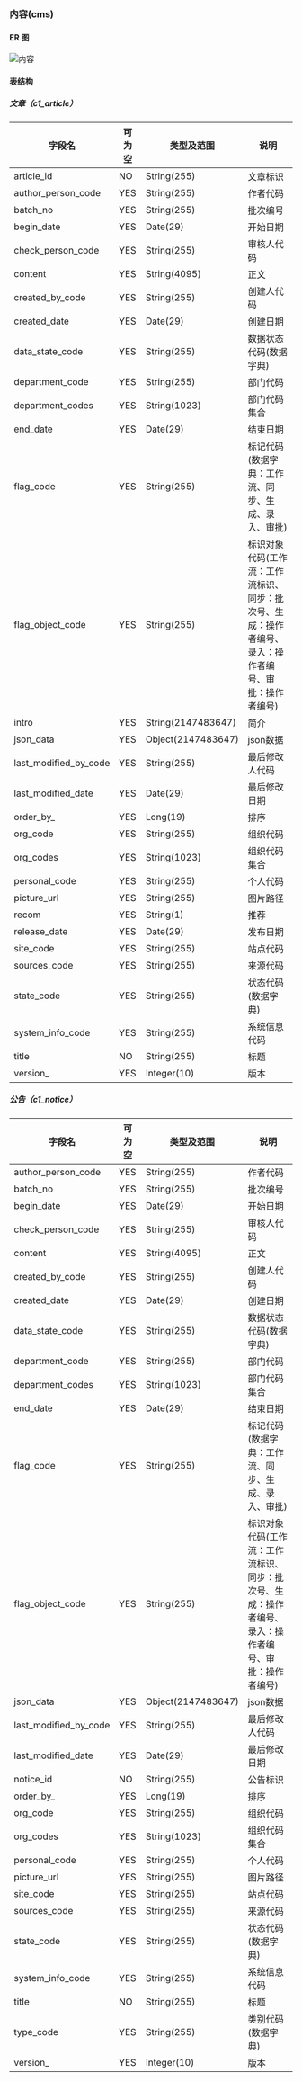 
### 内容(cms)

#### ER 图

![内容](cms.png)

#### 表结构

##### 文章（c1_article）

字段名|可为空|类型及范围|说明
---|---|---|---
article_id|NO|String(255)|文章标识
author_person_code|YES|String(255)|作者代码
batch_no|YES|String(255)|批次编号
begin_date|YES|Date(29)|开始日期
check_person_code|YES|String(255)|审核人代码
content|YES|String(4095)|正文
created_by_code|YES|String(255)|创建人代码
created_date|YES|Date(29)|创建日期
data_state_code|YES|String(255)|数据状态代码(数据字典)
department_code|YES|String(255)|部门代码
department_codes|YES|String(1023)|部门代码集合
end_date|YES|Date(29)|结束日期
flag_code|YES|String(255)|标记代码(数据字典：工作流、同步、生成、录入、审批)
flag_object_code|YES|String(255)|标识对象代码(工作流：工作流标识、同步：批次号、生成：操作者编号、录入：操作者编号、审批：操作者编号)
intro|YES|String(2147483647)|简介
json_data|YES|Object(2147483647)|json数据
last_modified_by_code|YES|String(255)|最后修改人代码
last_modified_date|YES|Date(29)|最后修改日期
order_by_|YES|Long(19)|排序
org_code|YES|String(255)|组织代码
org_codes|YES|String(1023)|组织代码集合
personal_code|YES|String(255)|个人代码
picture_url|YES|String(255)|图片路径
recom|YES|String(1)|推荐
release_date|YES|Date(29)|发布日期
site_code|YES|String(255)|站点代码
sources_code|YES|String(255)|来源代码
state_code|YES|String(255)|状态代码(数据字典)
system_info_code|YES|String(255)|系统信息代码
title|NO|String(255)|标题
version_|YES|Integer(10)|版本

##### 公告（c1_notice）

字段名|可为空|类型及范围|说明
---|---|---|---
author_person_code|YES|String(255)|作者代码
batch_no|YES|String(255)|批次编号
begin_date|YES|Date(29)|开始日期
check_person_code|YES|String(255)|审核人代码
content|YES|String(4095)|正文
created_by_code|YES|String(255)|创建人代码
created_date|YES|Date(29)|创建日期
data_state_code|YES|String(255)|数据状态代码(数据字典)
department_code|YES|String(255)|部门代码
department_codes|YES|String(1023)|部门代码集合
end_date|YES|Date(29)|结束日期
flag_code|YES|String(255)|标记代码(数据字典：工作流、同步、生成、录入、审批)
flag_object_code|YES|String(255)|标识对象代码(工作流：工作流标识、同步：批次号、生成：操作者编号、录入：操作者编号、审批：操作者编号)
json_data|YES|Object(2147483647)|json数据
last_modified_by_code|YES|String(255)|最后修改人代码
last_modified_date|YES|Date(29)|最后修改日期
notice_id|NO|String(255)|公告标识
order_by_|YES|Long(19)|排序
org_code|YES|String(255)|组织代码
org_codes|YES|String(1023)|组织代码集合
personal_code|YES|String(255)|个人代码
picture_url|YES|String(255)|图片路径
site_code|YES|String(255)|站点代码
sources_code|YES|String(255)|来源代码
state_code|YES|String(255)|状态代码(数据字典)
system_info_code|YES|String(255)|系统信息代码
title|NO|String(255)|标题
type_code|YES|String(255)|类别代码(数据字典)
version_|YES|Integer(10)|版本
